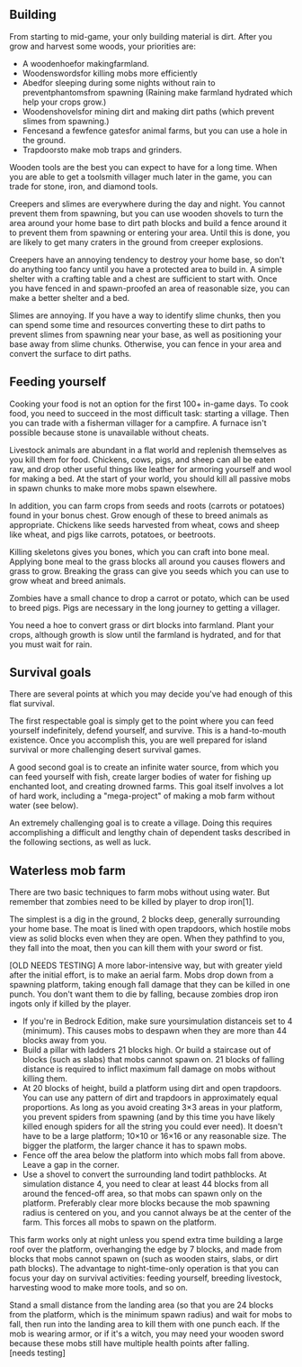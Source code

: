 ## Building
From starting to mid-game, your only building material is dirt. After you grow and harvest some woods, your priorities are:

- A woodenhoefor makingfarmland.
- Woodenswordsfor killing mobs more efficiently
- Abedfor sleeping during some nights without rain to preventphantomsfrom spawning (Raining make farmland hydrated which help your crops grow.)
- Woodenshovelsfor mining dirt and making dirt paths (which prevent slimes from spawning.)
- Fencesand a fewfence gatesfor animal farms, but you can use a hole in the ground.
- Trapdoorsto make mob traps and grinders.

Wooden tools are the best you can expect to have for a long time. When you are able to get a toolsmith villager much later in the game, you can trade for stone, iron, and diamond tools.

Creepers and slimes are everywhere during the day and night. You cannot prevent them from spawning, but you can use wooden shovels to turn the area around your home base to dirt path blocks and build a fence around it to prevent them from spawning or entering your area. Until this is done, you are likely to get many craters in the ground from creeper explosions.

Creepers have an annoying tendency to destroy your home base, so don't do anything too fancy until you have a protected area to build in. A simple shelter with a crafting table and a chest are sufficient to start with. Once you have fenced in and spawn-proofed an area of reasonable size, you can make a better shelter and a bed.

Slimes are annoying. If you have a way to identify slime chunks, then you can spend some time and resources converting these to dirt paths to prevent slimes from spawning near your base, as well as positioning your base away from slime chunks. Otherwise, you can fence in your area and convert the surface to dirt paths.

## Feeding yourself
Cooking your food is not an option for the first 100+ in-game days. To cook food, you need to succeed in the most difficult task: starting a village. Then you can trade with a fisherman villager for a campfire. A furnace isn't possible because stone is unavailable without cheats.

Livestock animals are abundant in a flat world and replenish themselves as you kill them for food. Chickens, cows, pigs, and sheep can all be eaten raw, and drop other useful things like leather for armoring yourself and wool for making a bed. At the start of your world, you should kill all passive mobs in spawn chunks to make more mobs spawn elsewhere.

In addition, you can farm crops from seeds and roots (carrots or potatoes) found in your bonus chest. Grow enough of these to breed animals as appropriate. Chickens like seeds harvested from wheat, cows and sheep like wheat, and pigs like carrots, potatoes, or beetroots.

Killing skeletons gives you bones, which you can craft into bone meal. Applying bone meal to the grass blocks all around you causes flowers and grass to grow. Breaking the grass can give you seeds which you can use to grow wheat and breed animals.

Zombies have a small chance to drop a carrot or potato, which can be used to breed pigs. Pigs are necessary in the long journey to getting a villager.

You need a hoe to convert grass or dirt blocks into farmland. Plant your crops, although growth is slow until the farmland is hydrated, and for that you must wait for rain.

## Survival goals
There are several points at which you may decide you've had enough of this flat survival.

The first respectable goal is simply get to the point where you can feed yourself indefinitely, defend yourself, and survive. This is a hand-to-mouth existence. Once you accomplish this, you are well prepared for island survival or more challenging desert survival games.

A good second goal is to create an infinite water source, from which you can feed yourself with fish, create larger bodies of water for fishing up enchanted loot, and creating drowned farms. This goal itself involves a lot of hard work, including a "mega-project" of making a mob farm without water (see below).

An extremely challenging goal is to create a village. Doing this requires accomplishing a difficult and lengthy chain of dependent tasks described in the following sections, as well as luck.

## Waterless mob farm
There are two basic techniques to farm mobs without using water. But remember that zombies need to be killed by player to drop iron[1].

The simplest is a dig in the ground, 2 blocks deep, generally surrounding your home base. The moat is lined with open trapdoors, which hostile mobs view as solid blocks even when they are open. When they pathfind to you, they fall into the moat, then you can kill them with your sword or fist.

[OLD NEEDS TESTING] A more labor-intensive way, but with greater yield after the initial effort, is to make an aerial farm. Mobs drop down from a spawning platform, taking enough fall damage that they can be killed in one punch. You don't want them to die by falling, because zombies drop iron ingots only if killed by the player.

- If you're in Bedrock Edition, make sure yoursimulation distanceis set to 4 (minimum). This causes mobs to despawn when they are more than 44 blocks away from you.
- Build a pillar with ladders 21 blocks high. Or build a staircase out of blocks (such as slabs) that mobs cannot spawn on. 21 blocks of falling distance is required to inflict maximum fall damage on mobs without killing them.
- At 20 blocks of height, build a platform using dirt and open trapdoors. You can use any pattern of dirt and trapdoors in approximately equal proportions. As long as you avoid creating 3×3 areas in your platform, you prevent spiders from spawning (and by this time you have likely killed enough spiders for all the string you could ever need). It doesn't have to be a large platform; 10×10 or 16×16 or any reasonable size. The bigger the platform, the larger chance it has to spawn mobs.
- Fence off the area below the platform into which mobs fall from above. Leave a gap in the corner.
- Use a shovel to convert the surrounding land todirt pathblocks. At simulation distance 4, you need to clear at least 44 blocks from all around the fenced-off area, so that mobs can spawn only on the platform. Preferably clear more blocks because the mob spawning radius is centered on you, and you cannot always be at the center of the farm. This forces all mobs to spawn on the platform.

This farm works only at night unless you spend extra time building a large roof over the platform, overhanging the edge by 7 blocks, and made from blocks that mobs cannot spawn on (such as wooden stairs, slabs, or dirt path blocks). The advantage to night-time-only operation is that you can focus your day on survival activities: feeding yourself, breeding livestock, harvesting wood to make more tools, and so on. 

Stand a small distance from the landing area (so that you are 24 blocks from the platform, which is the minimum spawn radius) and wait for mobs to fall, then run into the landing area to kill them with one punch each. If the mob is wearing armor, or if it's a witch, you may need your wooden sword because these mobs still have multiple health points after falling.[needs testing]

